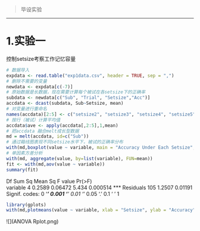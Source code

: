 > 毕设实验
----

# 1.实验一
控制setsize考察工作记忆容量
```R
# 数据导入
expdata <- read.table("exp1data.csv", header = TRUE, sep = ",")
# 删除不需要的变量
newdata <- expdata[c(-7)]
# 原始数据是长数据，现在需要计算每个被试在各setsize下的正确率
subdata <- newdata[c("Sub", "Trial", "Setsize","Acc")]
accdata <- dcast(subdata, Sub~Setsize, mean)
# 对变量进行重命名
names(accdata)[2:5] <- c("setsize2", "setsize3", "setsize4", "setsize5")
# 按行（被试）计算平均值
accdata$ave <- apply(accdata[,2:5],1,mean)
# 把accdata 融合melt成长型数据
md = melt(accdata, id=c("Sub"))
# 通过箱线图表现不同setsize水平下，被试的正确率分布
with(md,boxplot(value ~ variable, main = "Accuracy Under Each Setsize", xlab = "Setsize", ylab = "Accuracy"))
# 单因素方差分析
with(md, aggregate(value, by=list(variable), FUN=mean))
fit <- with(md,aov(value ~ variable))
summary(fit)
```
  Df Sum Sq Mean Sq F value   Pr(>F)    
variable      4 0.2589 0.06472   5.434 0.000514 ***
Residuals   105 1.2507 0.01191                     
Signif. codes:  0 ‘***’ 0.001 ‘**’ 0.01 ‘*’ 0.05 ‘.’ 0.1 ‘ ’ 1

```R
library(gplots)
with(md,plotmeans(value ~ variable, xlab = "Setsize", ylab = "Accuracy", main="Mean plot\nwith 95% CI"))
```
![](ANOVA Rplot.png)
